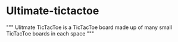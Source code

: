 # Ultimate-tictactoe

"""
Ulitmate TicTacToe is a TicTacToe board made up of many small TicTacToe boards in each space
"""
